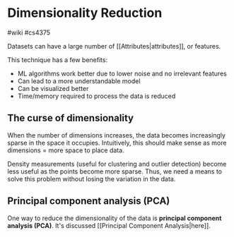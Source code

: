 # Dimensionality Reduction
#wiki #cs4375 

Datasets can have a large number of [[Attributes|attributes]], or features.

This technique has a few benefits:
- ML algorithms work better due to lower noise and no irrelevant features
- Can lead to a more understandable model
- Can be visualized better
- Time/memory required to process the data is reduced


## The curse of dimensionality
When the number of dimensions increases, the data becomes increasingly sparse in the space it occupies. Intuitively, this should make sense as more dimensions = more space to place data.

Density measurements (useful for clustering and outlier detection) become less useful as the points become more sparse. Thus, we need a means to solve this problem without losing the variation in the data.

## Principal component analysis (PCA)
One way to reduce the dimensionality of the data is **principal component analysis (PCA)**. It's discussed [[Principal Component Analysis|here]].
